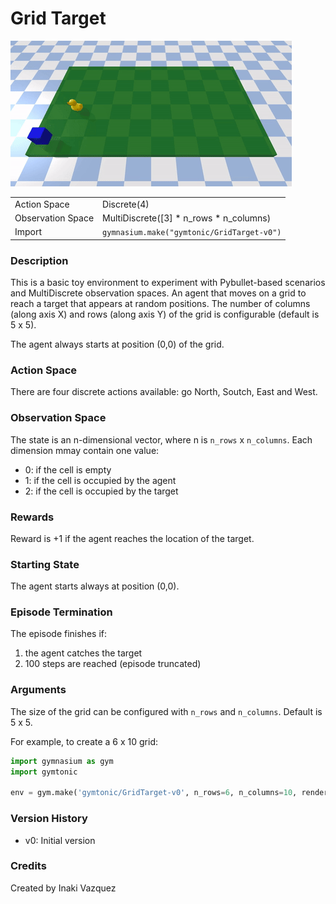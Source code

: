 # Grid Target

![Grid Target](images/grid_target.gif)

|   |   |
|---|---|
| Action Space | Discrete(4) |
| Observation Space | MultiDiscrete([3] * n_rows * n_columns) |
| Import | `gymnasium.make("gymtonic/GridTarget-v0")` | 


### Description
This is a basic toy environment to experiment with Pybullet-based scenarios and MultiDiscrete observation spaces. An agent that moves on a grid to reach a target that appears at random positions. The number of columns (along axis X) and rows (along axis Y) of the grid is configurable (default is 5 x 5).

The agent always starts at position (0,0) of the grid.

### Action Space
There are four discrete actions available: go North, Soutch, East and West.

### Observation Space
The state is an n-dimensional vector, where n is `n_rows` x `n_columns`. Each dimension mmay contain one value:
- 0: if the cell is empty
- 1: if the cell is occupied by the agent
- 2: if the cell is occupied by the target

### Rewards
Reward is +1 if the agent reaches the location of the target.

### Starting State
The agent starts always at position (0,0).

### Episode Termination
The episode finishes if:
1) the agent catches the target
2) 100 steps are reached (episode truncated)

### Arguments
The size of the grid can be configured with `n_rows` and `n_columns`. Default is 5 x 5.

For example, to create a 6 x 10 grid:
```python
import gymnasium as gym
import gymtonic

env = gym.make('gymtonic/GridTarget-v0', n_rows=6, n_columns=10, render_mode='human')
```

### Version History
- v0: Initial version

<!-- ### References -->

### Credits
Created by Inaki Vazquez
